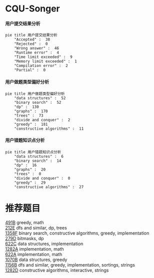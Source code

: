 # CQU-Songer

<!-- tabs:start -->



#### **用户提交结果分析**

```mermaid
pie title 用户提交结果分析
    "Accepted" :  38
    "Rejected" :  0
    "Wrong answer" :  46
    "Runtime error" :  4
    "Time limit exceeded" :  9
    "Memory limit exceeded" :  1
    "Compilation error" :  2
    "Partial" :  0
```

#### **用户做题类型偏好分析**

```mermaid
pie title 用户做题类型偏好分析
    "data structures" :  52
    "binary search" :  52
    "dp" :  130
    "graphs" :  170
    "trees" :  73
    "divide and conquer" :  2
    "greedy" :  181
    "constructive algorithms" :  11
```
#### **用户错题知识点分析**

```mermaid
pie title 用户错题知识点分析
    "data structures" :  6
    "binary search" :  14
    "dp" :  16
    "graphs" :  20
    "trees" :  0
    "divide and conquer" :  0
    "greedy" :  29
    "constructive algorithms" :  27
```



<!-- tabs:end -->
# 推荐题目
[491B](https://codeforces.com/contest/491/problem/B)		greedy,
                        math		  
[212E](https://codeforces.com/contest/212/problem/E)		dfs and similar,
                        dp,
                        trees		  
[1358F](https://codeforces.com/contest/1358/problem/F)		binary search,
                        constructive algorithms,
                        greedy,
                        implementation		  
[279D](https://codeforces.com/contest/279/problem/D)		bitmasks,
                        dp		  
[622C](https://codeforces.com/contest/622/problem/C)		data structures,
                        implementation		  
[1282A](https://codeforces.com/contest/1282/problem/A)		implementation,
                        math		  
[622A](https://codeforces.com/contest/622/problem/A)		implementation,
                        math		  
[1070B](https://codeforces.com/contest/1070/problem/B)		data structures,
                        greedy		  
[1156B](https://codeforces.com/contest/1156/problem/B)		dfs and similar,
                        greedy,
                        implementation,
                        sortings,
                        strings		  
[1282D](https://codeforces.com/contest/1282/problem/D)		constructive algorithms,
                        interactive,
                        strings		  
